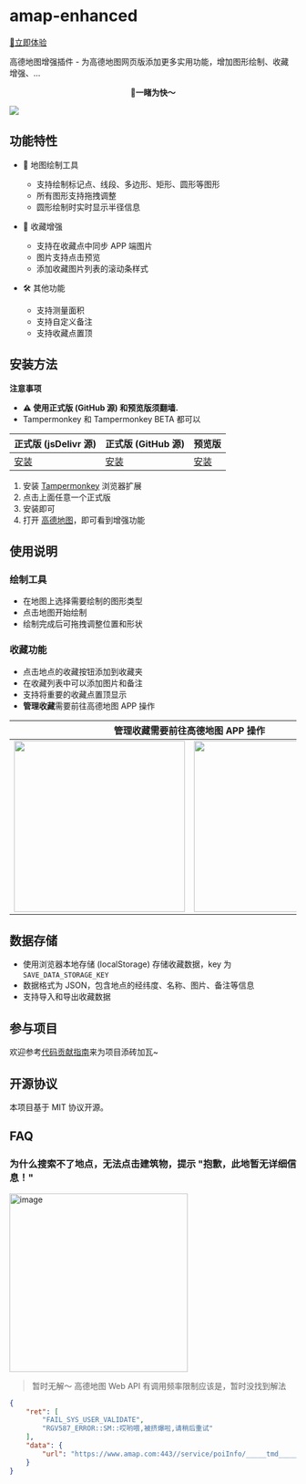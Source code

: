 # amap-enhanced

[🚀立即体验](https://github.com/eric-gitta-moore/amap-enhanced/raw/main/src/amap.user.js)

高德地图增强插件 - 为高德地图网页版添加更多实用功能，增加图形绘制、收藏增强、...

<p align='center'><b>🧐一睹为快～</b></p>

![](https://github.com/user-attachments/assets/0056a13c-d3b2-4cd5-93a4-9fa53025da0a)

## 功能特性

- 🎨 地图绘制工具
  - 支持绘制标记点、线段、多边形、矩形、圆形等图形
  - 所有图形支持拖拽调整
  - 圆形绘制时实时显示半径信息

- 📸 收藏增强
  - 支持在收藏点中同步 APP 端图片
  - 图片支持点击预览
  - 添加收藏图片列表的滚动条样式

- 🛠 其他功能
  - 支持测量面积
  - 支持自定义备注
  - 支持收藏点置顶

## 安装方法

**注意事项**
- **⚠ 使用正式版 (GitHub 源) 和预览版须翻墙.**
- Tampermonkey 和 Tampermonkey BETA 都可以

| 正式版 (jsDelivr 源)          | 正式版 (GitHub 源)                                 | 预览版                                            |
| ---------------------------- | ------------------------------------------------ | ------------------------------------------------ |
| [安装](https://cdn.jsdelivr.net/gh/eric-gitta-moore/amap-enhanced@main/src/amap.user.js) | [安装](https://raw.githubusercontent.com/eric-gitta-moore/amap-enhanced/main/src/amap.user.js) | [安装](https://raw.githubusercontent.com/eric-gitta-moore/amap-enhanced/main/src/amap.user.js) |


1. 安装 [Tampermonkey](https://chromewebstore.google.com/detail/tampermonkey-beta/gcalenpjmijncebpfijmoaglllgpjagf) 浏览器扩展
2. 点击上面任意一个正式版
3. 安装即可
4. 打开 [高德地图](https://www.amap.com/)，即可看到增强功能

## 使用说明

### 绘制工具

- 在地图上选择需要绘制的图形类型
- 点击地图开始绘制
- 绘制完成后可拖拽调整位置和形状

### 收藏功能

- 点击地点的收藏按钮添加到收藏夹
- 在收藏列表中可以添加图片和备注
- 支持将重要的收藏点置顶显示
- **管理收藏**需要前往高德地图 APP 操作

<table>
  <thead>
    <tr>
      <th align=center colspan=2><b>管理收藏</b>需要前往高德地图 APP 操作</th>
    </tr>
  </thead>
  <tbody>
    <tr>
      <td><img style="width: 300px;" src="https://github.com/user-attachments/assets/156b45ea-bde6-4a7c-9d69-4d43a27a461a" /></td>
      <td><img style="width: 300px;" src="https://github.com/user-attachments/assets/58033b34-1d2e-4328-9075-3afa4bb32613" /></td>
    </tr>
  </tbody>
</table>

## 数据存储
- 使用浏览器本地存储 (localStorage) 存储收藏数据，key 为 `SAVE_DATA_STORAGE_KEY`
- 数据格式为 JSON，包含地点的经纬度、名称、图片、备注等信息
- 支持导入和导出收藏数据

## 参与项目
欢迎参考[代码贡献指南](CONTRIBUTING.md)来为项目添砖加瓦~

## 开源协议

本项目基于 MIT 协议开源。

## FAQ
### 为什么搜索不了地点，无法点击建筑物，提示 "抱歉，此地暂无详细信息！"
<img width="313" alt="image" src="https://github.com/user-attachments/assets/a9955a6e-bc29-4857-824a-fb4409081e1b" />

> 暂时无解～ 高德地图 Web API 有调用频率限制应该是，暂时没找到解法
```json
{
    "ret": [
        "FAIL_SYS_USER_VALIDATE",
        "RGV587_ERROR::SM::哎哟喂,被挤爆啦,请稍后重试"
    ],
    "data": {
        "url": "https://www.amap.com:443//service/poiInfo/_____tmd_____/punish?x5secdata=xxx&x5step=2&action=captcha&pureCaptcha="
    }
}
```
